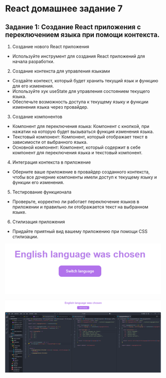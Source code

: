 # React домашнее задание 7


## Задание 1: Создание React приложения с переключением языка при помощи контекста.


1. Создание нового React приложения

- Используйте инструмент для создания React приложений для начала разработки.

2. Создание контекста для управления языками

- Создайте контекст, который будет хранить текущий язык и функцию для его изменения.
- Используйте хук useState для управления состоянием текущего языка.
- Обеспечьте возможность доступа к текущему языку и функции изменения языка через провайдер.

3. Создание компонентов

- Компонент для переключения языка: Компонент с кнопкой, при нажатии на которую будет вызываться функция изменения языка.
- Текстовый компонент: Компонент, который отображает текст в зависимости от выбранного языка.
- Основной компонент: Компонент, который содержит в себе компонент для переключения языка и текстовый компонент.

4. Интеграция контекста в приложение

- Оберните ваше приложение в провайдер созданного контекста, чтобы все дочерние компоненты имели доступ к текущему языку и функции его изменения.

5. Тестирование функционала

- Проверьте, корректно ли работает переключение языков в приложении и правильно ли отображается текст на выбранном языке.

6. Стилизация приложения

- Придайте приятный вид вашему приложению при помощи CSS стилизации.


![скриншот](./Gifka.gif)

![скриншот](./img01.png)





